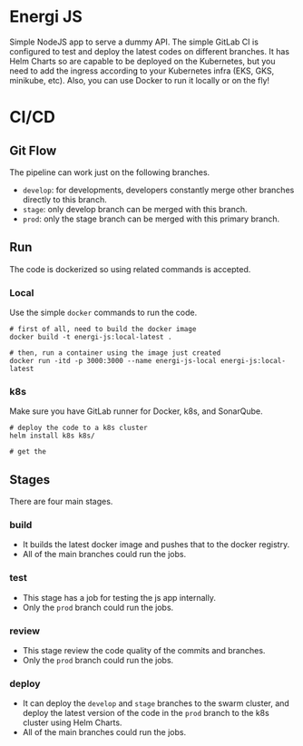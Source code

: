 # Energi JS
Simple NodeJS app to serve a dummy API. The simple GitLab CI is configured to test and deploy the latest codes on different branches. It has Helm Charts so are capable to be deployed on the Kubernetes, but you need to add the ingress according to your Kubernetes infra (EKS, GKS, minikube, etc). Also, you can use Docker to run it locally or on the fly!

# CI/CD
## Git Flow
The pipeline can work just on the following branches.
- `develop`: for developments, developers constantly merge other branches directly to this branch.
- `stage`: only develop branch can be merged with this branch.
- `prod`: only the stage branch can be merged with this primary branch.

## Run
The code is dockerized so using related commands is accepted.
### Local
Use the simple `docker` commands to run the code.
```
# first of all, need to build the docker image
docker build -t energi-js:local-latest .

# then, run a container using the image just created
docker run -itd -p 3000:3000 --name energi-js-local energi-js:local-latest  
```
### k8s
Make sure you have GitLab runner for Docker, k8s, and SonarQube.
```
# deploy the code to a k8s cluster
helm install k8s k8s/

# get the 
```

## Stages
There are four main stages.
### build
- It builds the latest docker image and pushes that to the docker registry.
- All of the main branches could run the jobs.
### test
- This stage has a job for testing the js app internally.
- Only the `prod` branch could run the jobs.
### review
- This stage review the code quality of the commits and branches.
- Only the `prod` branch could run the jobs.
### deploy
- It can deploy the `develop` and `stage` branches to the swarm cluster, and deploy the latest version of the code in the `prod` branch to the k8s cluster using Helm Charts.
- All of the main branches could run the jobs.